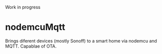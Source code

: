 Work in progress

# nodemcuMqtt
Brings diferent devices (mostly Sonoff) to a smart home via nodemcu and MQTT. Capablae of OTA.
